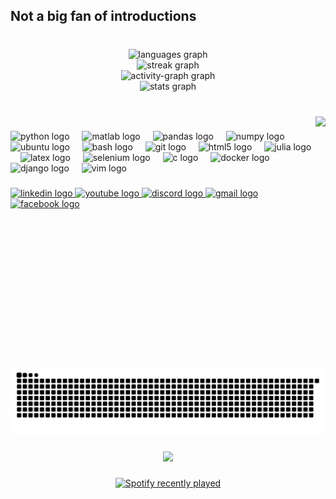 <h2 align="left">Not a big fan of introductions</h2>

###

<br clear="both">

<div align="center">
  <img src="https://github-readme-stats.vercel.app/api/top-langs?username=AhmedMoustafaa&locale=en&hide_title=false&layout=compact&card_width=320&langs_count=6&theme=dracula&hide_border=true" height="150" alt="languages graph" /> <br>
  <img src="https://streak-stats.demolab.com?user=AhmedMoustafaa&locale=en&mode=daily&theme=dracula&hide_border=false&border_radius=5" height="150" alt="streak graph" /> <br>
  <img src="https://github-readme-activity-graph.vercel.app/graph?username=AhmedMoustafaa&theme=dracula&area=true&hide_border=true&hide_title=false" height="180" alt="activity-graph graph" /> <br>
  <img src="https://github-readme-stats.vercel.app/api?username=AhmedMoustafaa&hide_title=false&hide_rank=true&show_icons=true&include_all_commits=true&count_private=true&disable_animations=false&theme=dracula&locale=en&hide_border=false" height="150" alt="stats graph"  />
</div>

###

<br clear="both">

<img align="right" height="400" src="https://media1.tenor.com/m/hQU3ltzIjCsAAAAd/rick-and-morty-heist.gif"  />

###

<div align="left">
  <img src="https://cdn.jsdelivr.net/gh/devicons/devicon/icons/python/python-original.svg" height="30" alt="python logo"  />
  <img width="12" />
  <img src="https://cdn.jsdelivr.net/gh/devicons/devicon/icons/matlab/matlab-original.svg" height="30" alt="matlab logo"  />
  <img width="12" />
  <img src="https://cdn.jsdelivr.net/gh/devicons/devicon/icons/pandas/pandas-original.svg" height="30" alt="pandas logo"  />
  <img width="12" />
  <img src="https://cdn.simpleicons.org/numpy/013243" height="30" alt="numpy logo"  />
  <img width="12" />
  <img src="https://cdn.simpleicons.org/ubuntu/E95420" height="30" alt="ubuntu logo"  />
  <img width="12" />
  <img src="https://cdn.simpleicons.org/gnubash/4EAA25" height="30" alt="bash logo"  />
  <img width="12" />
  <img src="https://cdn.simpleicons.org/git/F05032" height="30" alt="git logo"  />
  <img width="12" />
  <img src="https://cdn.simpleicons.org/html5/E34F26" height="30" alt="html5 logo"  />
  <img width="12" />
  <img src="https://cdn.simpleicons.org/julia/9558B2" height="30" alt="julia logo"  />
  <img width="12" />
  <img src="https://cdn.simpleicons.org/latex/008080" height="30" alt="latex logo"  />
  <img width="12" />
  <img src="https://cdn.simpleicons.org/selenium/43B02A" height="30" alt="selenium logo"  />
  <img width="12" />
  <img src="https://skillicons.dev/icons?i=c" height="30" alt="c logo"  />
  <img width="12" />
  <img src="https://skillicons.dev/icons?i=docker" height="30" alt="docker logo"  />
  <img width="12" />
  <img src="https://skillicons.dev/icons?i=django" height="30" alt="django logo"  />
  <img width="12" />
  <img src="https://skillicons.dev/icons?i=vim" height="30" alt="vim logo"  />
</div>

###

<div align="left">
  <a href="https://www.linkedin.com/in/ahmed-mustafa-zaki/" target="_blank">
    <img src="https://img.shields.io/static/v1?message=LinkedIn&logo=linkedin&label=&color=0077B5&logoColor=white&labelColor=&style=for-the-badge" height="35" alt="linkedin logo"  />
  </a>
  <a href="https://www.youtube.com/@brianfinch0" target="_blank">
    <img src="https://img.shields.io/static/v1?message=Youtube&logo=youtube&label=&color=FF0000&logoColor=white&labelColor=&style=for-the-badge" height="35" alt="youtube logo"  />
  </a>
  <a href="discordapp.com/users/682540849007296515" target="_blank">
    <img src="https://img.shields.io/static/v1?message=Discord&logo=discord&label=&color=7289DA&logoColor=white&labelColor=&style=for-the-badge" height="35" alt="discord logo"  />
  </a>
  <a href="mailto:ahmedzake611@gmail.com" target="_blank">
    <img src="https://img.shields.io/static/v1?message=Gmail&logo=gmail&label=&color=D14836&logoColor=white&labelColor=&style=for-the-badge" height="35" alt="gmail logo"  />
  </a>
  <a href="https://www.facebook.com/profile.php?id=100008267979035" target="_blank">
    <img src="https://img.shields.io/static/v1?message=Facebook&logo=facebook&label=&color=1877F2&logoColor=white&labelColor=&style=for-the-badge" height="35" alt="facebook logo"  />
  </a>
</div>

###

<br clear="both">

<img src="https://raw.githubusercontent.com/AhmedMoustafaa/AhmedMoustafaa/output/snake.svg" alt="Snake animation" />

###

<div align="center">
  <img src="https://profile-counter.glitch.me/AhmedMoustafaa/count.svg?"  />
</div>

###

<div align="center">
  <a href="https://open.spotify.com/user/31hssun5edkry3lgc4xqs7migqte">
    <img src="https://spotify-recently-played-readme.vercel.app/api?user=31hssun5edkry3lgc4xqs7migqte&count=2&unique=true" alt="Spotify recently played"  />
  </a>
</div>

###
